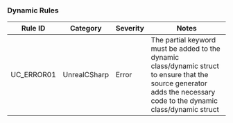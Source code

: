 ﻿### Dynamic Rules

| Rule ID    | Category     | Severity | Notes                                                                                                                                                                 |
|------------|--------------|----------|-----------------------------------------------------------------------------------------------------------------------------------------------------------------------|
| UC_ERROR01 | UnrealCSharp | Error    | The partial keyword must be added to the dynamic class/dynamic struct to ensure that the source generator adds the necessary code to the dynamic class/dynamic struct |